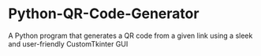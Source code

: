 # Python-QR-Code-Generator
A Python program that generates a QR code from a given link using a sleek and user-friendly CustomTkinter GUI
